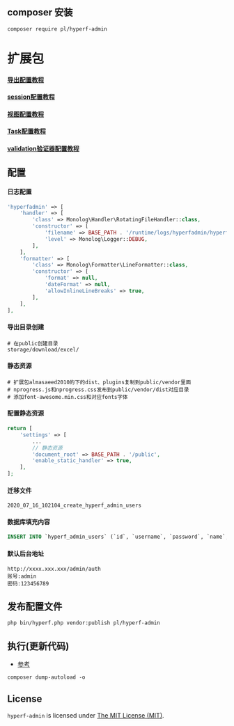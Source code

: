 ## composer 安装
```
composer require pl/hyperf-admin

```

# 扩展包
#### [导出配置教程](https://blog.csdn.net/qq_29755359/article/details/104575938)
#### [session配置教程](https://hyperf.wiki/2.0/#/zh-cn/session)
#### [视图配置教程](https://hyperf.wiki/2.0/#/zh-cn/view)
#### [Task配置教程](https://hyperf.wiki/2.0/#/zh-cn/task)
#### [validation验证器配置教程](https://hyperf.wiki/2.0/#/zh-cn/validation)

## 配置

#### 日志配置
```php
'hyperfadmin' => [
    'handler' => [
        'class' => Monolog\Handler\RotatingFileHandler::class,
        'constructor' => [
            'filename' => BASE_PATH . '/runtime/logs/hyperfadmin/hyperfadmin.log',
            'level' => Monolog\Logger::DEBUG,
        ],
    ],
    'formatter' => [
        'class' => Monolog\Formatter\LineFormatter::class,
        'constructor' => [
            'format' => null,
            'dateFormat' => null,
            'allowInlineLineBreaks' => true,
        ],
    ],
],
```

#### 导出目录创建
```$xslt
# 在public创建目录
storage/download/excel/
```

#### 静态资源

```
# 扩展包almasaeed2010的下的dist、plugins复制到public/vendor里面
# nprogress.js和nprogress.css发布到public/vendor/dist对应目录
# 添加font-awesome.min.css和对应fonts字体
```

#### 配置静态资源
```php
return [
    'settings' => [
        ...
        // 静态资源
        'document_root' => BASE_PATH . '/public',
        'enable_static_handler' => true,
    ],
];
```

#### 迁移文件 
```
2020_07_16_102104_create_hyperf_admin_users
```

#### 数据库填充内容
```SQL
INSERT INTO `hyperf_admin_users` (`id`, `username`, `password`, `name`, `avatar`, `created_at`, `updated_at`) VALUES ('1', 'admin', 'BOa24Yjd71KPvZWVTyIYGg==', 'admin', 'http://hyperf-admin.it/public/upload/15966093203947.png', '2020-08-05 13:58:08', '2020-08-05 14:35:22');
```

#### 默认后台地址
```
http://xxxx.xxx.xxx/admin/auth
账号:admin
密码:123456789
```

## 发布配置文件
```
php bin/hyperf.php vendor:publish pl/hyperf-admin
```

## 执行(更新代码)
- [参考](https://hyperf.wiki/2.0/#/zh-cn/quick-start/questions)
```
composer dump-autoload -o
```


License
------------
`hyperf-admin` is licensed under [The MIT License (MIT)](LICENSE).
